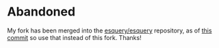 # Abandoned

My fork has been merged into the [esquery/esquery](https://github.com/estools/esquery) repository, as of [this commit](https://github.com/estools/esquery/commit/334525423f894f01be84da4f385df0968ee4b36c) so use that instead of this fork. Thanks!
